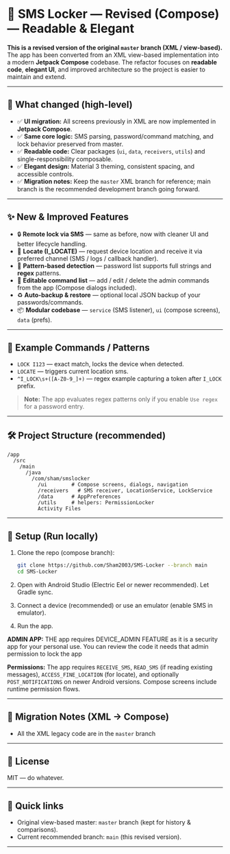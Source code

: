 # 📩 SMS Locker — Revised (Compose) — Readable & Elegant

**This is a revised version of the original `master` branch (XML / view-based).**
The app has been converted from an XML view-based implementation into a modern **Jetpack Compose** codebase. The refactor focuses on **readable code**, **elegant UI**, and improved architecture so the project is easier to maintain and extend.

---

## 🚀 What changed (high-level)

* ✅ **UI migration:** All screens previously in XML are now implemented in **Jetpack Compose**.
* ✅ **Same core logic:** SMS parsing, password/command matching, and lock behavior preserved from master.
* ✅ **Readable code:** Clear packages (`ui`, `data`, `receivers`, `utils`) and single-responsibility composable.
* ✅ **Elegant design:** Material 3 theming, consistent spacing, and accessible controls.
* ✅ **Migration notes:** Keep the `master` XML branch for reference; main branch is the recommended development branch going forward.

---

## ✨ New & Improved Features

* 🔒 **Remote lock via SMS** — same as before, now with cleaner UI and better lifecycle handling.
* 🧭 **Locate (I\_LOCATE)** — request device location and receive it via preferred channel (SMS / logs / callback handler).
* 🔁 **Pattern-based detection** — password list supports full strings and **regex** patterns.
* 🧾 **Editable command list** — add / edit / delete the admin commands from the app (Compose dialogs included).
* ♻️ **Auto-backup & restore** — optional local JSON backup of your passwords/commands.
* 📦 **Modular codebase** — `service` (SMS listener), `ui` (compose screens), `data` (prefs).

---

## 🧩 Example Commands / Patterns

* `LOCK I123` — exact match, locks the device when detected.
* `LOCATE` — triggers current location sms.
* `^I_LOCK\s+([A-Z0-9_]+)` — regex example capturing a token after `I_LOCK` prefix.

> **Note:** The app evaluates regex patterns only if you enable `Use regex` for a password entry.

---

## 🛠️ Project Structure (recommended)

```
/app
  /src
    /main
      /java
        /com/sham/smslocker
          /ui        # Compose screens, dialogs, navigation
          /receivers   # SMS receiver, LocationService, LockService
          /data      # AppPreferences
          /utils     # helpers: PermissionLocker
          Activity Files
```

---

## 🔧 Setup (Run locally)

1. Clone the repo (compose branch):

   ```bash
   git clone https://github.com/Sham2003/SMS-Locker --branch main
   cd SMS-Locker
   ```
2. Open with Android Studio (Electric Eel or newer recommended). Let Gradle sync.
3. Connect a device (recommended) or use an emulator (enable SMS in emulator).
4. Run the app.

**ADMIN APP:** THE app requires DEVICE_ADMIN FEATURE as it is a security app for your personal use. You can review the code it needs that admin permission to lock the app

**Permissions:** The app requires `RECEIVE_SMS`, `READ_SMS` (if reading existing messages), `ACCESS_FINE_LOCATION` (for locate), and optionally `POST_NOTIFICATIONS` on newer Android versions. Compose screens include runtime permission flows.

---

## 🔄 Migration Notes (XML -> Compose)

* All the XML legacy code are in the `master` branch
---


## 📜 License

MIT — do whatever.

---

## 📎 Quick links

* Original view-based master: `master` branch (kept for history & comparisons).
* Current recommended branch: `main` (this revised version).

---

